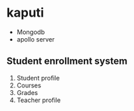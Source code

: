 # kaputi
* Mongodb
* apollo server


## Student enrollment system
1. Student profile
2. Courses
3. Grades
4. Teacher profile

